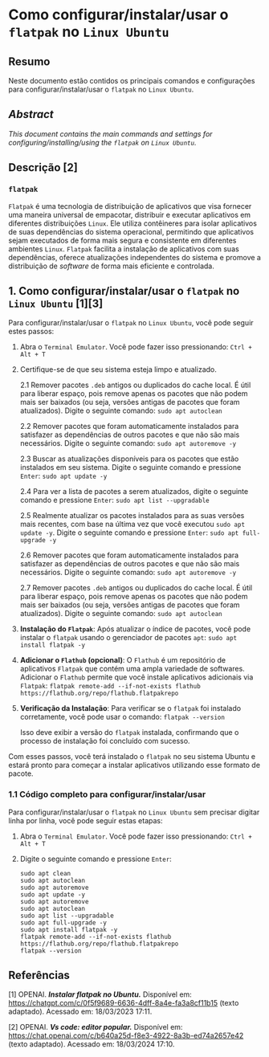 # Como configurar/instalar/usar o `flatpak` no `Linux Ubuntu`

## Resumo

Neste documento estão contidos os principais comandos e configurações para configurar/instalar/usar o `flatpak` no `Linux Ubuntu`.

## _Abstract_

_This document contains the main commands and settings for configuring/installing/using the `flatpak` on `Linux Ubuntu`._

## Descrição [2]

### `flatpak`

`Flatpak` é uma tecnologia de distribuição de aplicativos que visa fornecer uma maneira universal de empacotar, distribuir e executar aplicativos em diferentes distribuições `Linux`. Ele utiliza contêineres para isolar aplicativos de suas dependências do sistema operacional, permitindo que aplicativos sejam executados de forma mais segura e consistente em diferentes ambientes `Linux`. `Flatpak` facilita a instalação de aplicativos com suas dependências, oferece atualizações independentes do sistema e promove a distribuição de _software_ de forma mais eficiente e controlada.


## 1. Como configurar/instalar/usar o `flatpak` no `Linux Ubuntu` [1][3]

Para configurar/instalar/usar o `flatpak` no `Linux Ubuntu`, você pode seguir estes passos:

1. Abra o `Terminal Emulator`. Você pode fazer isso pressionando: `Ctrl + Alt + T`

2. Certifique-se de que seu sistema esteja limpo e atualizado.

    2.1 Remover pacotes `.deb` antigos ou duplicados do cache local. É útil para liberar espaço, pois remove apenas os pacotes que não podem mais ser baixados (ou seja, versões antigas de pacotes que foram atualizados). Digite o seguinte comando: `sudo apt autoclean`

    2.2 Remover pacotes que foram automaticamente instalados para satisfazer as dependências de outros pacotes e que não são mais necessários. Digite o seguinte comando: `sudo apt autoremove -y`

    2.3 Buscar as atualizações disponíveis para os pacotes que estão instalados em seu sistema. Digite o seguinte comando e pressione `Enter`: `sudo apt update -y`

    2.4 Para ver a lista de pacotes a serem atualizados, digite o seguinte comando e pressione `Enter`:  `sudo apt list --upgradable`

    2.5 Realmente atualizar os pacotes instalados para as suas versões mais recentes, com base na última vez que você executou `sudo apt update -y`. Digite o seguinte comando e pressione `Enter`: `sudo apt full-upgrade -y`

    2.6 Remover pacotes que foram automaticamente instalados para satisfazer as dependências de outros pacotes e que não são mais necessários. Digite o seguinte comando: `sudo apt autoremove -y`

    2.7 Remover pacotes `.deb` antigos ou duplicados do cache local. É útil para liberar espaço, pois remove apenas os pacotes que não podem mais ser baixados (ou seja, versões antigas de pacotes que foram atualizados). Digite o seguinte comando: `sudo apt autoclean`

3. **Instalação do `Flatpak`**: Após atualizar o índice de pacotes, você pode instalar o `flatpak` usando o gerenciador de pacotes `apt`: `sudo apt install flatpak -y`

4. **Adicionar o `Flathub` (opcional)**: O `Flathub` é um repositório de aplicativos `Flatpak` que contém uma ampla variedade de softwares. Adicionar o `Flathub` permite que você instale aplicativos adicionais via `Flatpak`: `flatpak remote-add --if-not-exists flathub https://flathub.org/repo/flathub.flatpakrepo`

5. **Verificação da Instalação**: Para verificar se o `flatpak` foi instalado corretamente, você pode usar o comando: `flatpak --version`

    Isso deve exibir a versão do `flatpak` instalada, confirmando que o processo de instalação foi concluído com sucesso.

Com esses passos, você terá instalado o `flatpak` no seu sistema Ubuntu e estará pronto para começar a instalar aplicativos utilizando esse formato de pacote.

### 1.1 Código completo para configurar/instalar/usar

Para configurar/instalar/usar o `flatpak` no `Linux Ubuntu` sem precisar digitar linha por linha, você pode seguir estas etapas:

1. Abra o `Terminal Emulator`. Você pode fazer isso pressionando: `Ctrl + Alt + T`

2. Digite o seguinte comando e pressione `Enter`:

    ```
    sudo apt clean                               
    sudo apt autoclean
    sudo apt autoremove
    sudo apt update -y
    sudo apt autoremove
    sudo apt autoclean
    sudo apt list --upgradable
    sudo apt full-upgrade -y
    sudo apt install flatpak -y
    flatpak remote-add --if-not-exists flathub https://flathub.org/repo/flathub.flatpakrepo
    flatpak --version
    ```


## Referências

[1] OPENAI. ***Instalar flatpak no Ubuntu.*** Disponível em: <https://chatgpt.com/c/0f5f9689-6636-4dff-8a4e-fa3a8cf11b15> (texto adaptado). Acessado em: 18/03/2023 17:11.

[2] OPENAI. ***Vs code: editor popular.*** Disponível em: <https://chat.openai.com/c/b640a25d-f8e3-4922-8a3b-ed74a2657e42> (texto adaptado). Acessado em: 18/03/2024 17:10.

